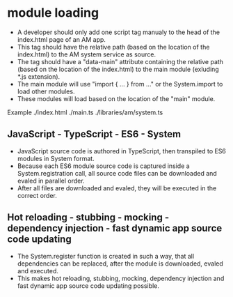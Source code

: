 
# module loading
* A developer should only add one script tag manualy to the head of the index.html page of an AM app.
* This tag should have the relative path (based on the location of the index.html) to the AM system service as source.
* The tag should have a "data-main" attribute containing the relative path (based on the location of the index.html) 
  to the main module (exluding *.js extension).
* The main module will use "import { ... } from ..." or the System.import to load other modules.
* These modules will load based on the location of the "main" module.

Example
./index.html
    <script type="text/javascript" src="libraries/am/system.js" data-main="./main"></script>
./main.ts
./libraries/am/system.ts




## JavaScript - TypeScript - ES6 - System
- JavaScript source code is authored in TypeScript, then transpiled to ES6 modules in System format.
- Because each ES6 module source code is captured inside a System.registration call, all source code files can be downloaded and evaled in parallel order.
- After all files are downloaded and evaled, they will be executed in the correct order.

## Hot reloading - stubbing - mocking - dependency injection - fast dynamic app source code updating
- The System.register function is created in such a way, that all dependencies can be replaced, after the module is downloaded, evaled and executed.
- This makes hot reloading, stubbing, mocking, dependency injection and fast dynamic app source code updating possible.

